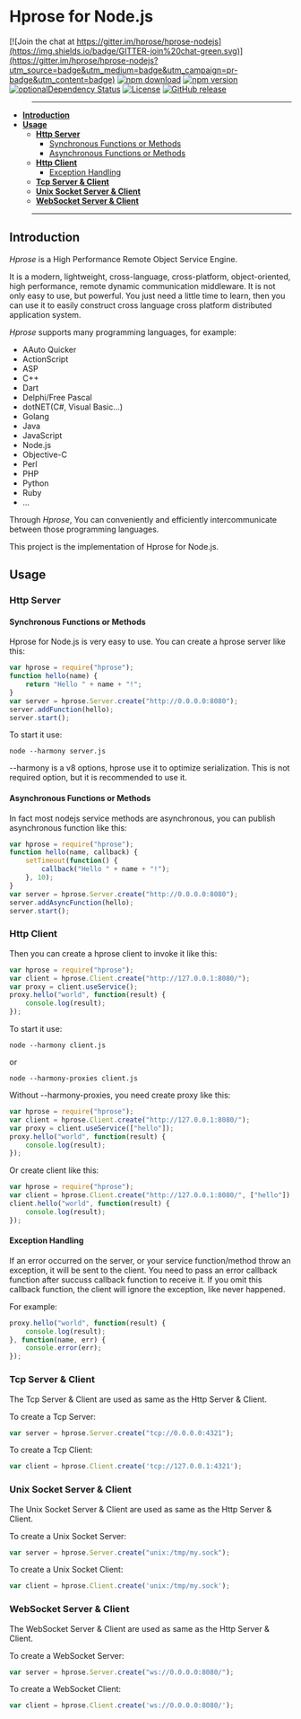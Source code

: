 # Hprose for Node.js

[![Join the chat at https://gitter.im/hprose/hprose-nodejs](https://img.shields.io/badge/GITTER-join%20chat-green.svg)](https://gitter.im/hprose/hprose-nodejs?utm_source=badge&utm_medium=badge&utm_campaign=pr-badge&utm_content=badge)
[![npm download](https://img.shields.io/npm/dm/hprose.svg)](https://www.npmjs.com/package/hprose)
[![npm version](https://img.shields.io/npm/v/hprose.svg)](https://www.npmjs.com/package/hprose)
[![optionalDependency Status](https://david-dm.org/hprose/hprose-nodejs/optional-status.svg)](https://david-dm.org/hprose/hprose-nodejs#info=optionalDependencies)
[![License](https://img.shields.io/npm/l/hprose.svg)](http://opensource.org/licenses/MIT)
[![GitHub release](https://img.shields.io/github/release/hprose/hprose-nodejs.svg)](https://github.com/hprose/hprose-nodejs/releases)

>---
- **[Introduction](#introduction)**
- **[Usage](#usage)**
    - **[Http Server](#http-server)**
        - [Synchronous Functions or Methods](#synchronous-functions-or-methods)
        - [Asynchronous Functions or Methods](#asynchronous-functions-or-methods)
    - **[Http Client](#http-client)**
        - [Exception Handling](#exception-handling)
    - **[Tcp Server & Client](#tcp-server-client)**
    - **[Unix Socket Server & Client](#unix-socket-server-client)**
    - **[WebSocket Server & Client](#websocket-server-client)**

>---

## Introduction

*Hprose* is a High Performance Remote Object Service Engine.

It is a modern, lightweight, cross-language, cross-platform, object-oriented, high performance, remote dynamic communication middleware. It is not only easy to use, but powerful. You just need a little time to learn, then you can use it to easily construct cross language cross platform distributed application system.

*Hprose* supports many programming languages, for example:

* AAuto Quicker
* ActionScript
* ASP
* C++
* Dart
* Delphi/Free Pascal
* dotNET(C#, Visual Basic...)
* Golang
* Java
* JavaScript
* Node.js
* Objective-C
* Perl
* PHP
* Python
* Ruby
* ...

Through *Hprose*, You can conveniently and efficiently intercommunicate between those programming languages.

This project is the implementation of Hprose for Node.js.

## Usage

### Http Server

#### Synchronous Functions or Methods

Hprose for Node.js is very easy to use. You can create a hprose server like this:

```javascript
var hprose = require("hprose");
function hello(name) {
    return "Hello " + name + "!";
}
var server = hprose.Server.create("http://0.0.0.0:8080");
server.addFunction(hello);
server.start();
```

To start it use:

    node --harmony server.js

--harmony is a v8 options, hprose use it to optimize serialization.
This is not required option, but it is recommended to use it.

#### Asynchronous Functions or Methods

In fact most nodejs service methods are asynchronous, you can publish asynchronous function like this:

```javascript
var hprose = require("hprose");
function hello(name, callback) {
    setTimeout(function() {
        callback("Hello " + name + "!");
    }, 10);
}
var server = hprose.Server.create("http://0.0.0.0:8080");
server.addAsyncFunction(hello);
server.start();
```

### Http Client

Then you can create a hprose client to invoke it like this:

```javascript
var hprose = require("hprose");
var client = hprose.Client.create("http://127.0.0.1:8080/");
var proxy = client.useService();
proxy.hello("world", function(result) {
    console.log(result);
});
```

To start it use:

    node --harmony client.js

or

    node --harmony-proxies client.js

Without --harmony-proxies, you need create proxy like this:

```javascript
var hprose = require("hprose");
var client = hprose.Client.create("http://127.0.0.1:8080/");
var proxy = client.useService(["hello"]);
proxy.hello("world", function(result) {
    console.log(result);
});
```

Or create client like this:

```javascript
var hprose = require("hprose");
var client = hprose.Client.create("http://127.0.0.1:8080/", ["hello"]);
client.hello("world", function(result) {
    console.log(result);
});
```

#### Exception Handling

If an error occurred on the server, or your service function/method throw an exception, it will be sent to the client. You need to pass an error callback function after succuss callback function to receive it. If you omit this callback function, the client will ignore the exception, like never happened.

For example:

```javascript
proxy.hello("world", function(result) {
    console.log(result);
}, function(name, err) {
    console.error(err);
});
```

### Tcp Server & Client

The Tcp Server & Client are used as same as the Http Server & Client.

To create a Tcp Server:

```javascript
var server = hprose.Server.create("tcp://0.0.0.0:4321");
```

To create a Tcp Client:

```javascript
var client = hprose.Client.create('tcp://127.0.0.1:4321');
```

### Unix Socket Server & Client

The Unix Socket Server & Client are used as same as the Http Server & Client.

To create a Unix Socket Server:

```javascript
var server = hprose.Server.create("unix:/tmp/my.sock");
```

To create a Unix Socket Client:

```javascript
var client = hprose.Client.create('unix:/tmp/my.sock');
```

### WebSocket Server & Client

The WebSocket Server & Client are used as same as the Http Server & Client.

To create a WebSocket Server:

```javascript
var server = hprose.Server.create("ws://0.0.0.0:8080/");
```

To create a WebSocket Client:

```javascript
var client = hprose.Client.create('ws://0.0.0.0:8080/');
```
